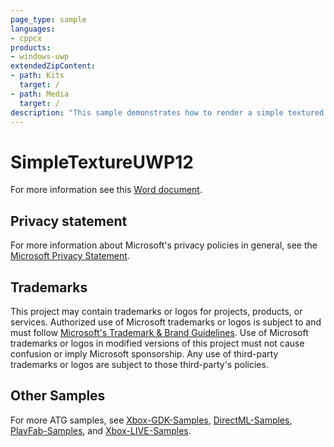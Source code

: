 ```yaml
---
page_type: sample
languages:
- cppcx
products:
- windows-uwp
extendedZipContent:
- path: Kits
  target: /
- path: Media
  target: /
description: "This sample demonstrates how to render a simple textured quad using Direct3D 12 in a Universal Windows Platform (UWP) app."
---
```


# SimpleTextureUWP12

For more information see this [Word document](https://github.com/microsoft/Xbox-ATG-Samples/blob/main/UWPSamples/IntroGraphics/SimpleTextureUWP12/Readme.docx).

## Privacy statement

For more information about Microsoft's privacy policies in general, see the [Microsoft Privacy Statement](https://privacy.microsoft.com/privacystatement/).

## Trademarks

This project may contain trademarks or logos for projects, products, or services. Authorized use of Microsoft trademarks or logos is subject to and must follow [Microsoft's Trademark & Brand Guidelines](https://www.microsoft.com/en-us/legal/intellectualproperty/trademarks/usage/general). Use of Microsoft trademarks or logos in modified versions of this project must not cause confusion or imply Microsoft sponsorship. Any use of third-party trademarks or logos are subject to those third-party's policies.

## Other Samples

For more ATG samples, see [Xbox-GDK-Samples](https://github.com/microsoft/Xbox-GDK-Samples/), [DirectML-Samples](https://github.com/microsoft/DirectML-Samples), [PlayFab-Samples](https://github.com/PlayFab/PlayFab-Samples), and [Xbox-LIVE-Samples](https://github.com/microsoft/xbox-live-samples).
